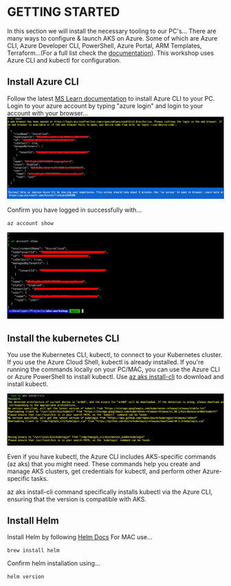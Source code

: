 # GETTING STARTED 
In this section we will install the necessary tooling to our PC's...
There are many ways to configure & launch AKS on Azure. Some of which are Azure CLI, Azure Developer CLI, PowerShell, Azure Portal, ARM Templates, Terraform...(For a full list check the [documentation](https://learn.microsoft.com/en-us/azure/aks/learn/quick-kubernetes-deploy-cli)). This workshop uses Azure CLI and kubectl for configuration.

## Install Azure CLI
Follow the latest [MS Learn documentation](https://learn.microsoft.com/en-us/cli/azure/install-azure-cli) to install Azure CLI to your PC.
Login to your azure account by typing "azure login" and login to your account with your browser...
![Alt text](../media/01.png)

Confirm you have logged in successfully with...

```
az account show 
```
![Alt text](../media/70.png)

## Install the kubernetes CLI 
You use the Kubernetes CLI, kubectl, to connect to your Kubernetes cluster. If you use the Azure Cloud Shell, kubectl is already installed. If you're running the commands locally on your PC/MAC, you can use the Azure CLI or Azure PowerShell to install kubectl. Use [az aks install-cli](https://learn.microsoft.com/en-us/cli/azure/aks?view=azure-cli-latest#az-aks-install-cli) to download and install kubectl.

![Alt text](../media/03.png)

Even if you have kubectl, the Azure CLI includes AKS-specific commands (az aks) that you might need. These commands help you create and manage AKS clusters, get credentials for kubectl, and perform other Azure-specific tasks.

az aks install-cli command specifically installs kubectl via the Azure CLI, ensuring that the version is compatible with AKS. 


## Install Helm 

Install Helm by following [Helm Docs](https://helm.sh/docs/intro/install/) 
For MAC use...
```
brew install helm 
```
Confirm helm installation using...
```
helm version 
```


